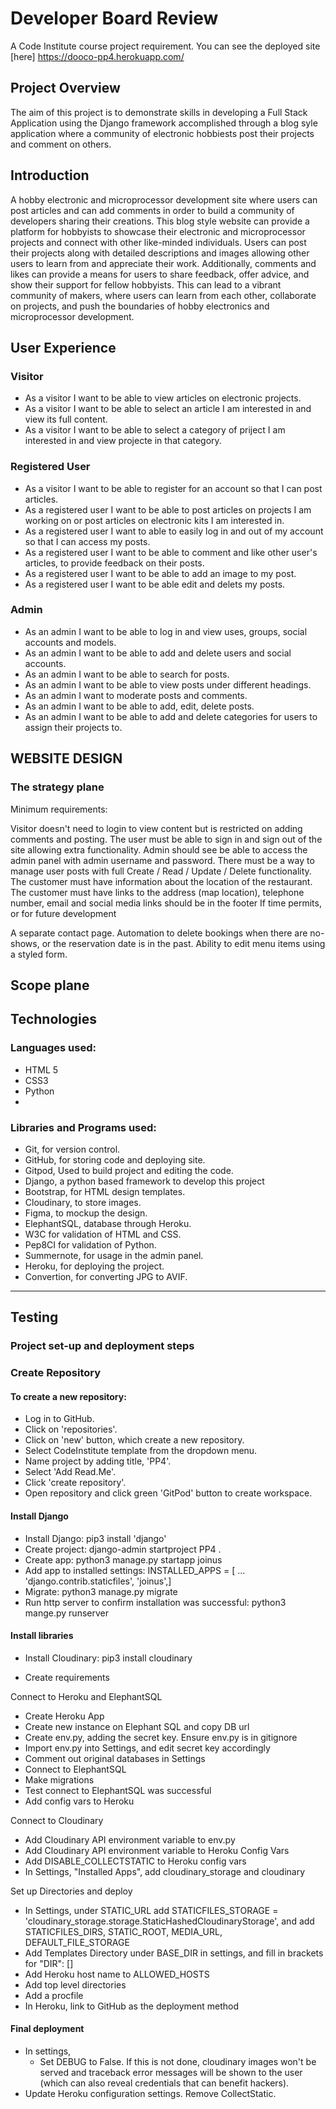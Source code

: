 # Developer Board Review

A Code Institute course project requirement. You can see the deployed site [here] https://dooco-pp4.herokuapp.com/
## Project Overview
The aim of this project is to demonstrate skills in developing a Full Stack Application using the Django framework accomplished through a blog syle application where a community of electronic hobbiests post their projects and comment on others.
## Introduction
A hobby electronic and microprocessor development site where users can post articles and can add comments in order to build a community of developers sharing their creations. This blog style website can provide a platform for hobbyists to showcase their electronic and microprocessor projects and connect with other like-minded individuals. Users can post their projects along with detailed descriptions and images allowing other users to learn from and appreciate their work. Additionally, comments and likes can provide a means for users to share feedback, offer advice, and show their support for fellow hobbyists. This can lead to a vibrant community of makers, where users can learn from each other, collaborate on projects, and push the boundaries of hobby electronics and microprocessor development.
## User Experience
### Visitor
* As a visitor I want to be able to view articles on electronic projects.
* As a visitor I want to be able to select an article I am interested in and view its full content.
* As a visitor I want to be able to select a category of priject I am interested in and view projecte in that category.
### Registered User
* As a visitor I want to be able to register for an account so that I can post articles.
* As a registered user I want to be able to post articles on projects I am working on or post articles on electronic kits I am interested in.
* As a registered user I want to able to easily log in and out of my account so that I can access my posts.
* As a registered user I want to be able to comment and like other user's articles, to provide feedback on their posts.
* As a registered user I want to be able to add an image to my post.
* As a registered user I want to be able edit and delets my posts.
### Admin
* As an admin I want to be able to log in and view uses, groups, social accounts and models.
* As an admin I want to be able to add and delete users and social accounts.
* As an admin I want to be able to search for posts.
* As an admin I want to be able to view posts under different headings.
* As an admin I want to moderate posts and comments.
* As an admin I want to be able to add, edit, delete posts.
* As an admin I want to be able to add and delete categories for users to assign their projects to.

## WEBSITE DESIGN
### The strategy plane
Minimum requirements:

Visitor doesn't need to login to view content but is restricted on adding comments and posting.
The user must be able to sign in and sign out of the site allowing extra functionality.
Admin should see be able to access the admin panel with admin username and password.
There must be a way to manage user posts with full Create / Read / Update / Delete functionality.
The customer must have information about the location of the restaurant.
The customer must have links to the address (map location), telephone number, email and social media links should be in the footer
If time permits, or for future development

A separate contact page.
Automation to delete bookings when there are no-shows, or the reservation date is in the past.
Ability to edit menu items using a styled form.

#### 






## Scope plane


## Technologies

### Languages used:

- HTML 5
- CSS3
- Python
- 

### Libraries and Programs used: 

- Git, for version control.
- GitHub, for storing code and deploying site.
- Gitpod, Used to build project and editing the code.
- Django, a python based framework to develop this project
- Bootstrap, for HTML design templates.
- Cloudinary, to store images. 
- Figma, to mockup the design.
- ElephantSQL, database through Heroku.
- W3C for validation of HTML and CSS.
- Pep8CI for validation of Python.
- Summernote, for usage in the admin panel.
- Heroku, for deploying the project. 
- Convertion, for converting JPG to AVIF. 


--------

## Testing


### Project set-up and deployment steps
### Create Repository



#### To create a new repository:

-  Log in to GitHub.
-  Click on 'repositories'.
-  Click on 'new' button, which create a new repository.
-  Select CodeInstitute template from the dropdown menu. 
-  Name project by adding title, 'PP4'.
-  Select 'Add Read.Me'.
-  Click 'create repository'.
-  Open repository and click green 'GitPod' button to create workspace.

#### Install Django 

- Install Django: pip3 install 'django' 
- Create project: django-admin startproject PP4 .
- Create app: python3 manage.py startapp joinus
- Add app to installed settings: INSTALLED_APPS = [ ... 'django.contrib.staticfiles', 'joinus',]
- Migrate: python3 manage.py migrate
- Run http server to confirm installation was successful: python3 mange.py runserver
#### Install libraries
- Install Cloudinary: pip3 install cloudinary

- Create requirements

Connect to Heroku and ElephantSQL
- Create Heroku App
- Create new instance on Elephant SQL and copy DB url
- Create env.py, adding the secret key. Ensure env.py is in gitignore
- Import env.py into Settings, and edit secret key accordingly
- Comment out original databases in Settings
- Connect to ElephantSQL
- Make migrations
- Test connect to ElephantSQL was successful
- Add config vars to Heroku

Connect to Cloudinary
- Add Cloudinary API environment variable to env.py
- Add Cloudinary API environment variable to Heroku Config Vars
- Add DISABLE_COLLECTSTATIC to Heroku config vars
- In Settings,  "Installed Apps", add cloudinary_storage and cloudinary

Set up Directories and deploy
- In Settings, under STATIC_URL add STATICFILES_STORAGE = 'cloudinary_storage.storage.StaticHashedCloudinaryStorage', and add STATICFILES_DIRS, STATIC_ROOT, MEDIA_URL, DEFAULT_FILE_STORAGE
- Add Templates Directory under BASE_DIR in settings, and fill in brackets for "DIR": []
- Add Heroku host name to ALLOWED_HOSTS
- Add top level directories
- Add a procfile
- In Heroku, link to GitHub as the deployment method

#### Final deployment

- In settings, 
    - Set DEBUG to False. If this is not done, cloudinary images won't be served and traceback error messages will be shown to the user (which can also reveal credentials that can benefit hackers).
- Update Heroku configuration settings. Remove CollectStatic.
    